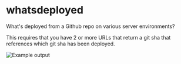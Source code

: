 whatsdeployed
=============

What's deployed from a Github repo on various server environments?

This requires that you have 2 or more URLs that return a git sha that references which git sha has been deployed. 

![Example output](http://cl.ly/SH9B)
